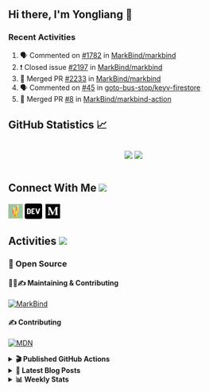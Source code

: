 ## Hi there, I'm Yongliang 👋

### Recent Activities

<!--START_SECTION:activity-->
1. 🗣 Commented on [#1782](https://github.com/MarkBind/markbind/issues/1782) in [MarkBind/markbind](https://github.com/MarkBind/markbind)
2. ❗️ Closed issue [#2197](https://github.com/MarkBind/markbind/issues/2197) in [MarkBind/markbind](https://github.com/MarkBind/markbind)
3. 🎉 Merged PR [#2233](https://github.com/MarkBind/markbind/pull/2233) in [MarkBind/markbind](https://github.com/MarkBind/markbind)
4. 🗣 Commented on [#45](https://github.com/goto-bus-stop/keyv-firestore/issues/45) in [goto-bus-stop/keyv-firestore](https://github.com/goto-bus-stop/keyv-firestore)
5. 🎉 Merged PR [#8](https://github.com/MarkBind/markbind-action/pull/8) in [MarkBind/markbind-action](https://github.com/MarkBind/markbind-action)
<!--END_SECTION:activity-->

## GitHub Statistics :chart_with_upwards_trend:
<div align="center">
<div style="display: flex; align-items: center; justify-content: center;">

[![](https://github-readme-stats-tlylt.vercel.app/api?username=tlylt&show_icons=true&theme=tokyonight&hide_border=true&locale=en)](https://github.com/tlylt)
[![](https://github-readme-streak-stats.herokuapp.com/?user=tlylt&theme=tokyonight&hide_border=true)](https://github.com/tlylt)
</div>
</div>

## Connect With Me <img src="https://media.giphy.com/media/2wh5K5yE3ulp3xgYcG/giphy-downsized.gif" width="30">

<a href="https://www.yongliangliu.com/" target="_blank"><img align="center" src="static/site-icon.png" alt="yongliangliu.com" height="29" width="29" /></a>
<a href="https://dev.to/tlylt" target="_blank"><img align="center" src="static/dev-badge.svg" alt="dev.to/tlylt" height="35" width="35" /></a>
<a href="https://tlylt.medium.com" target="_blank"><img align="center" src="static/medium.png" alt="tlylt.medium.com" height="35" width="35" /></a>

## Activities <img src="https://media.giphy.com/media/WUlplcMpOCEmTGBtBW/giphy.gif" width="30">

### 🔭 Open Source

#### 👷‍♂️✍️ Maintaining & Contributing
[![MarkBind](https://github-readme-stats-tlylt.vercel.app/api/pin/?username=markbind&repo=markbind)](https://github.com/MarkBind/markbind)

#### ✍️ Contributing
[![MDN](https://github-readme-stats-tlylt.vercel.app/api/pin/?username=mdn&repo=content)](https://github.com/mdn/content)

<details>
<summary> <b>🎬 Published GitHub Actions </b> </summary>

[![install-graphviz](https://github-readme-stats-tlylt.vercel.app/api/pin/?username=tlylt&repo=install-graphviz)](https://github.com/tlylt/install-graphviz)

[![reposense-action](https://github-readme-stats-tlylt.vercel.app/api/pin/?username=tlylt&repo=reposense-action)](https://github.com/tlylt/reposense-action)

[![markbin-action](https://github-readme-stats-tlylt.vercel.app/api/pin/?username=markbind&repo=markbind-action)](https://github.com/MarkBind/markbind-action)

</details>

<details>
<summary> <b>📕 Latest Blog Posts</b> </summary>

<!-- BLOG-POST-LIST:START -->
- [Deploy a ChatGPT API Server in no time](https://www.yongliangliu.com/blog/chatgpt-nextjs-server/)
- [Creating a regex-based Markdown parser in TypeScript](https://www.yongliangliu.com/blog/rmark/)
- [Create VSCode Snippets for Markdown Blog Workflows](https://www.yongliangliu.com/blog/vscode-snippets/)
- [Brag Doc 2023](https://www.yongliangliu.com/blog/brag-doc-2023/)
- [My Journey into Open Source](https://www.yongliangliu.com/blog/my-journey-into-open-source/)
<!-- BLOG-POST-LIST:END -->

</details>

<details>
<summary> <b>📊 Weekly Stats</b> </summary>

<!--START_SECTION:waka-->
![Code Time](http://img.shields.io/badge/Code%20Time-909%20hrs%2031%20mins-blue)

**🐱 My GitHub Data** 

> 📦 608.2 kB Used in GitHub's Storage 
 > 
> 🏆 846 Contributions in the Year 2023
 > 
> 🚫 Not Opted to Hire
 > 
> 📜 169 Public Repositories 
 > 
> 🔑 31 Private Repositories 
 > 
**I'm an Early 🐤** 

```text
🌞 Morning                3736 commits        ███████░░░░░░░░░░░░░░░░░░   29.73 % 
🌆 Daytime                3302 commits        ███████░░░░░░░░░░░░░░░░░░   26.28 % 
🌃 Evening                4674 commits        █████████░░░░░░░░░░░░░░░░   37.19 % 
🌙 Night                  855 commits         ██░░░░░░░░░░░░░░░░░░░░░░░   06.80 % 
```
📅 **I'm Most Productive on Wednesday** 

```text
Monday                   1650 commits        ███░░░░░░░░░░░░░░░░░░░░░░   13.13 % 
Tuesday                  1884 commits        ████░░░░░░░░░░░░░░░░░░░░░   14.99 % 
Wednesday                2101 commits        ████░░░░░░░░░░░░░░░░░░░░░   16.72 % 
Thursday                 1623 commits        ███░░░░░░░░░░░░░░░░░░░░░░   12.91 % 
Friday                   1643 commits        ███░░░░░░░░░░░░░░░░░░░░░░   13.07 % 
Saturday                 1849 commits        ████░░░░░░░░░░░░░░░░░░░░░   14.71 % 
Sunday                   1817 commits        ████░░░░░░░░░░░░░░░░░░░░░   14.46 % 
```


📊 **This Week I Spent My Time On** 

```text
🕑︎ Time Zone: Asia/Singapore

💬 Programming Languages: 
Markdown                 8 hrs 48 mins       █████████░░░░░░░░░░░░░░░░   34.47 % 
TypeScript               6 hrs 9 mins        ██████░░░░░░░░░░░░░░░░░░░   24.10 % 
reStructuredText         3 hrs 32 mins       ███░░░░░░░░░░░░░░░░░░░░░░   13.87 % 
C#                       3 hrs 19 mins       ███░░░░░░░░░░░░░░░░░░░░░░   12.99 % 
YAML                     1 hr 21 mins        █░░░░░░░░░░░░░░░░░░░░░░░░   05.34 % 
```


 Last Updated on 31/03/2023 00:47:13 UTC
<!--END_SECTION:waka-->

</details>
